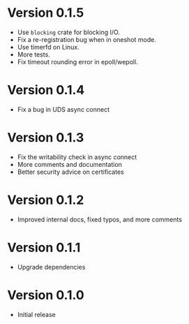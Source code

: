 # Version 0.1.5

- Use `blocking` crate for blocking I/O.
- Fix a re-registration bug when in oneshot mode.
- Use timerfd on Linux.
- More tests.
- Fix timeout rounding error in epoll/wepoll.

# Version 0.1.4

- Fix a bug in UDS async connect

# Version 0.1.3

- Fix the writability check in async connect
- More comments and documentation
- Better security advice on certificates

# Version 0.1.2

- Improved internal docs, fixed typos, and more comments

# Version 0.1.1

- Upgrade dependencies

# Version 0.1.0

- Initial release
